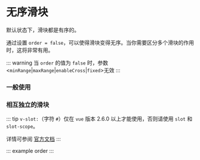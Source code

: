 # 无序滑块

默认状态下，滑块都是有序的。

通过设置 `order = false`，可以使得滑块变得无序。当你需要区分多个滑块的作用时，这将非常有用。

::: warning
  当 `order` 的值为 `false` 时，参数 <`minRange`|`maxRange`|`enableCross`|`fixed`>无效
:::

### 一般使用

<example :value="example1"></example>

### 相互独立的滑块

<example :value="example2"></example>

::: tip
  `v-slot:`（字符 `#`）仅在 `vue` 版本 2.6.0 以上才能使用，否则请使用 `slot` 和 `slot-scope`。

  详情可参阅 [官方文档](https://vuejs.org/v2/guide/components-slots.html#Named-Slots-Shorthand)
:::

::: example order :::